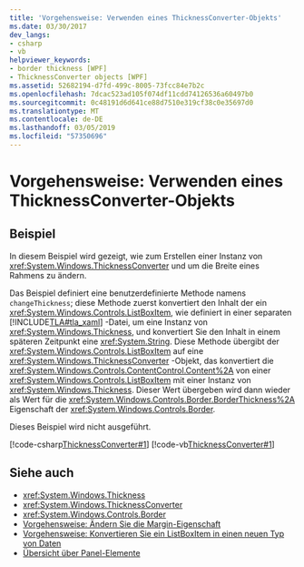 ```yaml
---
title: 'Vorgehensweise: Verwenden eines ThicknessConverter-Objekts'
ms.date: 03/30/2017
dev_langs:
- csharp
- vb
helpviewer_keywords:
- border thickness [WPF]
- ThicknessConverter objects [WPF]
ms.assetid: 52682194-d7fd-499c-8005-73fcc84e7b2c
ms.openlocfilehash: 7dcac523ad105f074df11cdd74126536a60497b0
ms.sourcegitcommit: 0c48191d6d641ce88d7510e319cf38c0e35697d0
ms.translationtype: MT
ms.contentlocale: de-DE
ms.lasthandoff: 03/05/2019
ms.locfileid: "57350696"
---
```

# <a name="how-to-use-a-thicknessconverter-object"></a>Vorgehensweise: Verwenden eines ThicknessConverter-Objekts
## <a name="example"></a>Beispiel  
 In diesem Beispiel wird gezeigt, wie zum Erstellen einer Instanz von <xref:System.Windows.ThicknessConverter> und um die Breite eines Rahmens zu ändern.  
  
 Das Beispiel definiert eine benutzerdefinierte Methode namens `changeThickness`; diese Methode zuerst konvertiert den Inhalt der ein <xref:System.Windows.Controls.ListBoxItem>, wie definiert in einer separaten [!INCLUDE[TLA#tla_xaml](../../../../includes/tlasharptla-xaml-md.md)] -Datei, um eine Instanz von <xref:System.Windows.Thickness>, und konvertiert Sie den Inhalt in einem späteren Zeitpunkt eine <xref:System.String>. Diese Methode übergibt der <xref:System.Windows.Controls.ListBoxItem> auf eine <xref:System.Windows.ThicknessConverter> -Objekt, das konvertiert die <xref:System.Windows.Controls.ContentControl.Content%2A> von einer <xref:System.Windows.Controls.ListBoxItem> mit einer Instanz von <xref:System.Windows.Thickness>. Dieser Wert übergeben wird dann wieder als Wert für die <xref:System.Windows.Controls.Border.BorderThickness%2A> Eigenschaft der <xref:System.Windows.Controls.Border>.  
  
 Dieses Beispiel wird nicht ausgeführt.  
  
 [!code-csharp[ThicknessConverter#1](~/samples/snippets/csharp/VS_Snippets_Wpf/ThicknessConverter/CSharp/Window1.xaml.cs#1)]
 [!code-vb[ThicknessConverter#1](~/samples/snippets/visualbasic/VS_Snippets_Wpf/ThicknessConverter/VisualBasic/Window1.xaml.vb#1)]  
  
## <a name="see-also"></a>Siehe auch
- <xref:System.Windows.Thickness>
- <xref:System.Windows.ThicknessConverter>
- <xref:System.Windows.Controls.Border>
- [Vorgehensweise: Ändern Sie die Margin-Eigenschaft](https://docs.microsoft.com/previous-versions/dotnet/netframework-3.5/ms750561(v=vs.90))
- [Vorgehensweise: Konvertieren Sie ein ListBoxItem in einen neuen Typ von Daten](https://docs.microsoft.com/previous-versions/dotnet/netframework-3.5/ms749147(v=vs.90))
- [Übersicht über Panel-Elemente](../controls/panels-overview.md)
